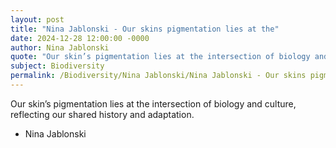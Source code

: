 ```yaml
---
layout: post
title: "Nina Jablonski - Our skins pigmentation lies at the"
date: 2024-12-28 12:00:00 -0000
author: Nina Jablonski
quote: "Our skin’s pigmentation lies at the intersection of biology and culture, reflecting our shared history and adaptation."
subject: Biodiversity
permalink: /Biodiversity/Nina Jablonski/Nina Jablonski - Our skins pigmentation lies at the
---
```


Our skin’s pigmentation lies at the intersection of biology and culture, reflecting our shared history and adaptation.

- Nina Jablonski
